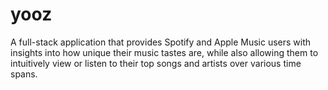 # yooz
A full-stack application that provides Spotify and Apple Music users with insights into how unique their music tastes are, while also allowing them to intuitively view or listen to their top songs and artists over various time spans.
